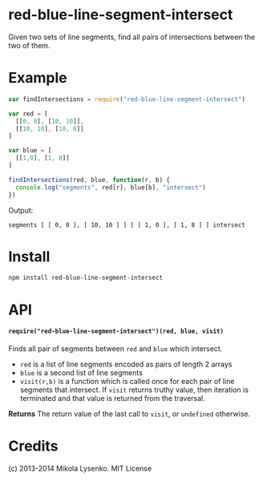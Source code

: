 red-blue-line-segment-intersect
===============================
Given two sets of line segments, find all pairs of intersections between the two of them.

# Example

```javascript
var findIntersections = require("red-blue-line-segment-intersect")

var red = [
  [[0, 0], [10, 10]],
  [[10, 10], [10, 0]]
]

var blue = [
  [[1,0], [1, 8]]
]

findIntersections(red, blue, function(r, b) {
  console.log("segments", red[r], blue[b], "intersect")
})
```

Output:

```
segments [ [ 0, 0 ], [ 10, 10 ] ] [ [ 1, 0 ], [ 1, 8 ] ] intersect
```

# Install

```
npm install red-blue-line-segment-intersect
```

# API

#### `require("red-blue-line-segment-intersect")(red, blue, visit)`
Finds all pair of segments between `red` and `blue` which intersect.

* `red` is a list of line segments encoded as pairs of length 2 arrays
* `blue` is a second list of line segments
* `visit(r,b)` is a function which is called once for each pair of line segments that intersect.  If `visit` returns truthy value, then iteration is terminated and that value is returned from the traversal.

**Returns** The return value of the last call to `visit`, or `undefined` otherwise.

# Credits
(c) 2013-2014 Mikola Lysenko. MIT License